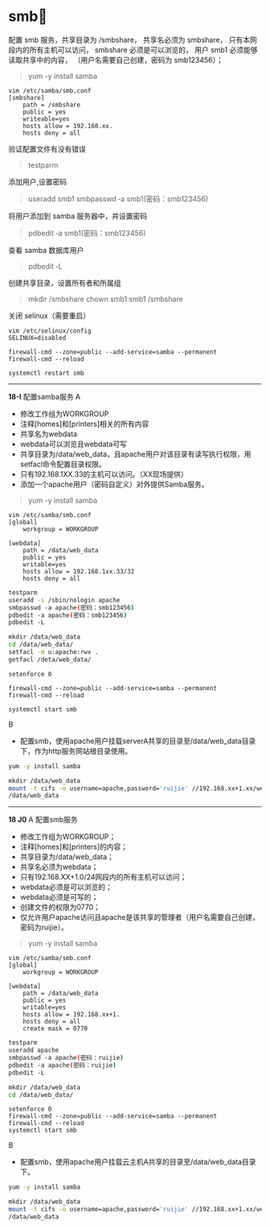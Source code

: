 # smb🏓
配置 smb 服务，共享目录为 /smbshare，
共享名必须为 smbshare，
只有本网段内的所有主机可以访问，
smbshare 必须是可以浏览的，
用户 smb1 必须能够读取共享中的内容，
（用户名需要自己创建，密码为 smb123456）；

>yum -y install samba 

```vim	
vim /etc/samba/smb.conf
[smbshare]
	path = /smbshare
	public = yes
	writeable=yes
	hosts allow = 192.168.xx.
	hosts deny = all
```

验证配置文件有没有错误
>	testparm

添加用户,设置密码
>	useradd smb1
>	smbpasswd ‐a smb1(密码：smb123456)

将用户添加到 samba 服务器中，并设置密码
>	pdbedit ‐a smb1(密码：smb123456)

查看 samba 数据库用户
>	pdbedit ‐L

创建共享目录，设置所有者和所属组
>	mkdir /smbshare
>	chown smb1:smb1 /smbshare

关闭 selinux（需要重启）
```vim
vim /etc/selinux/config
SELINUX=disabled

firewall-cmd --zone=public --add-service=samba --permanent
firewall-cmd --reload

systemctl restart smb
```

---

**18-I**
配置samba服务
A
- 修改工作组为WORKGROUP
- 注释[homes]和[printers]相关的所有内容
- 共享名为webdata
- webdata可以浏览且webdata可写
- 共享目录为/data/web_data，且apache用户对该目录有读写执行权限，用setfacl命令配置目录权限。
- 只有192.168.1XX.33的主机可以访问。（XX现场提供）
- 添加一个apache用户（密码自定义）对外提供Samba服务。

>yum -y install samba 

```vim
vim /etc/samba/smb.conf
[global]
	workgroup = WORKGROUP

[webdata]
	path = /data/web_data
	public = yes
	writable=yes
	hosts allow = 192.168.1xx.33/32
	hosts deny = all
```

```bash
testparm
useradd -s /sbin/nologin apache
smbpasswd ‐a apache(密码：smb123456)
pdbedit ‐a apache(密码：smb123456)
pdbedit ‐L

mkdir /data/web_data
cd /data/web_data/
setfacl -m u:apache:rwx .
getfacl /deta/web_data/
```

```vim
setenforce 0

firewall-cmd --zone=public --add-service=samba --permanent
firewall-cmd --reload

systemctl start smb
```


B
- 配置smb，使用apache用户挂载serverA共享的目录至/data/web_data目录下，作为http服务网站根目录使用。

```bash
yum -y install samba 

mkdir /data/web_data
mount -t cifs -o username=apache,password='ruijie' //192.168.xx+1.xx/webdata 
/data/web_data
```

---

**18 J0**
A
配置smb服务
- 修改工作组为WORKGROUP；
- 注释[homes]和[printers]的内容；
- 共享目录为/data/web_data；
- 共享名必须为webdata；
- 只有192.168.XX+1.0/24网段内的所有主机可以访问；
- webdata必须是可以浏览的；
- webdata必须是可写的；
- 创建文件的权限为0770；
- 仅允许用户apache访问且apache是该共享的管理者（用户名需要自己创建，密码为ruijie）。

>yum -y install samba 

```vim
vim /etc/samba/smb.conf
[global]
	workgroup = WORKGROUP

[webdata]
	path = /data/web_data
	public = yes
	writable=yes
	hosts allow = 192.168.xx+1.
	hosts deny = all
	create mask = 0770
```

```bash
testparm
useradd apache
smbpasswd ‐a apache(密码：ruijie)
pdbedit ‐a apache(密码：ruijie)
pdbedit ‐L

mkdir /data/web_data
cd /data/web_data/

```

```vim
setenforce 0
firewall-cmd --zone=public --add-service=samba --permanent
firewall-cmd --reload
systemctl start smb
```


B
- 配置smb，使用apache用户挂载云主机A共享的目录至/data/web_data目录下。

```bash
yum -y install samba 

mkdir /data/web_data
mount -t cifs -o username=apache,password='ruijie' //192.168.xx+1.xx/webdata 
/data/web_data
```